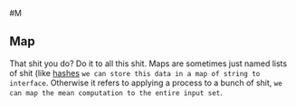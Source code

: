#M

## Map
That shit you do? Do it to all this shit. Maps are sometimes just named lists
of shit (like [hashes](h.md) `we can store this data in a map of string to
interface`. Otherwise it refers to applying a process to a bunch of shit, `we
can map the mean computation to the entire input set`. 
